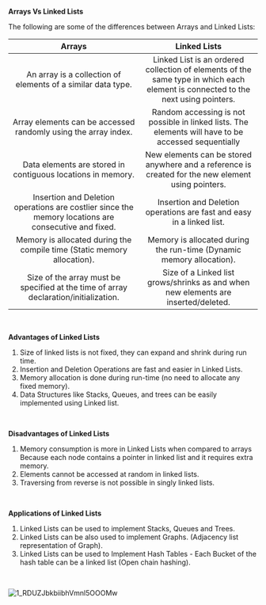 **Arrays Vs Linked Lists**


The following are some of the differences between Arrays and Linked Lists:

| Arrays  | Linked Lists |
| :----: | :----: |
| An array is a collection of elements of a similar data type.   | 	Linked List is an ordered collection of elements of the same type in which each element is connected to the next using pointers.  |
| Array elements can be accessed randomly using the array index.  | 	Random accessing is not possible in linked lists. The elements will have to be accessed sequentially  |
| Data elements are stored in contiguous locations in memory.  | New elements can be stored anywhere and a reference is created for the new element using pointers.  |
| Insertion and Deletion operations are costlier since the memory locations are consecutive and fixed.    | Insertion and Deletion operations are fast and easy in a linked list. |
| Memory is allocated during the compile time (Static memory allocation).|  Memory is allocated during the run-time (Dynamic memory allocation).    |  
| Size of the array must be specified at the time of array declaration/initialization.   |  	Size of a Linked list grows/shrinks as and when new elements are inserted/deleted.    |  

<br>

**Advantages of Linked Lists**
1. Size of linked lists is not fixed, they can expand and shrink during run time.
2. Insertion and Deletion Operations are fast and easier in Linked Lists.
3. Memory allocation is done during run-time (no need to allocate any fixed memory).
4. Data Structures like Stacks, Queues, and trees can be easily implemented using Linked list.  

<br>

**Disadvantages of Linked Lists**

1. Memory consumption is more in Linked Lists when compared to arrays  
  Because each node contains a pointer in linked list and it requires extra memory.
2. Elements cannot be accessed at random in linked lists.
3. Traversing from reverse is not possible in singly linked lists.

<br>

**Applications of Linked Lists**

1. Linked Lists can be used to implement Stacks, Queues and Trees.
2. Linked Lists can be also used to implement Graphs. (Adjacency list representation of Graph).
3. Linked Lists can be used to Implement Hash Tables - Each Bucket of the hash table can be a linked list (Open chain hashing).

<br>

![1_RDUZJbkbiibhVmnl5OOOMw](https://user-images.githubusercontent.com/105644935/212210969-8934375f-b5b8-4b5e-a197-4ba53c995d62.gif)


